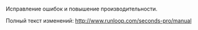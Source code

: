 Исправление ошибок и повышение производительности.

Полный текст изменений:
http://www.runloop.com/seconds-pro/manual